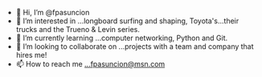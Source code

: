 - 👋 Hi, I’m @fpasuncion
- 👀 I’m interested in ...longboard surfing and shaping, Toyota's...their trucks and the Trueno & Levin series.
- 🌱 I’m currently learning ...computer networking, Python and Git.
- 💞️ I’m looking to collaborate on ...projects with a team and company that hires me!
- 📫 How to reach me ...fpasuncion@msn.com

<!---
fpasuncion/fpasuncion is a ✨ special ✨ repository because its `README.md` (this file) appears on your GitHub profile.
You can click the Preview link to take a look at your changes.
--->
